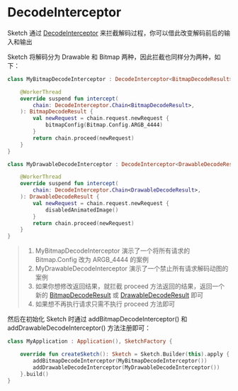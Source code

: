 # DecodeInterceptor

Sketch 通过 [DecodeInterceptor] 来拦截解码过程，你可以借此改变解码前后的输入和输出

Sketch 将解码分为 Drawable 和 Bitmap 两种，因此拦截也同样分为两种，如下：

```kotlin
class MyBitmapDecodeInterceptor : DecodeInterceptor<BitmapDecodeResult> {

    @WorkerThread
    override suspend fun intercept(
        chain: DecodeInterceptor.Chain<BitmapDecodeResult>,
    ): BitmapDecodeResult {
        val newRequest = chain.request.newRequest {
            bitmapConfig(Bitmap.Config.ARGB_4444)
        }
        return chain.proceed(newRequest)
    }
}

class MyDrawableDecodeInterceptor : DecodeInterceptor<DrawableDecodeResult> {

    @WorkerThread
    override suspend fun intercept(
        chain: DecodeInterceptor.Chain<DrawableDecodeResult>,
    ): DrawableDecodeResult {
        val newRequest = chain.request.newRequest {
            disabledAnimatedImage()
        }
        return chain.proceed(newRequest)
    }
}
```

> 1. MyBitmapDecodeInterceptor 演示了一个将所有请求的 Bitmap.Config 改为 ARGB_4444 的案例
> 2. MyDrawableDecodeInterceptor 演示了一个禁止所有请求解码动图的案例
> 3. 如果你想修改返回结果，就拦截 proceed 方法返回的结果，返回一个新的 [BitmapDecodeResult] 或 [DrawableDecodeResult] 即可
> 4. 如果想不再执行请求只需不执行 proceed 方法即可

然后在初始化 Sketch 时通过 addBitmapDecodeInterceptor() 和 addDrawableDecodeInterceptor() 方法注册即可：

```kotlin
class MyApplication : Application(), SketchFactory {

    override fun createSketch(): Sketch = Sketch.Builder(this).apply {
        addBitmapDecodeInterceptor(MyBitmapDecodeInterceptor())
        addDrawableDecodeInterceptor(MyDrawableDecodeInterceptor())
    }.build()
}
```

[DecodeInterceptor]: ../../sketch/src/main/java/com/github/panpf/sketch/decode/DecodeInterceptor.kt

[DecodeResult]: ../../sketch/src/main/java/com/github/panpf/sketch/decode/DecodeResult.kt

[BitmapDecodeResult]: ../../sketch/src/main/java/com/github/panpf/sketch/decode/BitmapDecodeResult.kt

[DrawableDecodeResult]: ../../sketch/src/main/java/com/github/panpf/sketch/decode/DrawableDecodeResult.kt

[ImageRequest]: ../../sketch/src/main/java/com/github/panpf/sketch/request/ImageRequest.kt